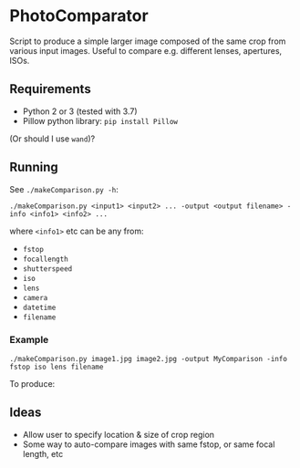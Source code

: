 # PhotoComparator

Script to produce a simple larger image composed of the same crop from various input images.
Useful to compare e.g. different lenses, apertures, ISOs.

## Requirements

- Python 2 or 3 (tested with 3.7)
- Pillow python library: `pip install Pillow`

(Or should I use `wand`)?

## Running

See `./makeComparison.py -h`:

```
./makeComparison.py <input1> <input2> ... -output <output filename> -info <info1> <info2> ...
```

where `<info1>` etc can be any from: 
    
- `fstop`
- `focallength`
- `shutterspeed`
- `iso`
- `lens`
- `camera`
- `datetime`
- `filename`

### Example

```
./makeComparison.py image1.jpg image2.jpg -output MyComparison -info fstop iso lens filename
```

To produce:

## Ideas

- Allow user to specify location & size of crop region
- Some way to auto-compare images with same fstop, or same focal length, etc